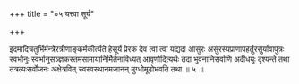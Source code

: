 +++
title = "०५ यत्त्वा सूर्य"

+++

इदमादिचतुर्भिर्मन्त्रैरत्रीणाङ्कर्मकीर्त्यते हेसूर्य प्रेरक देव त्वा त्वां यद्यदा आसुरः असुरस्यप्राणापहर्तुरसुर्यावापुत्रः स्वर्भानुः स्वर्भानुसञ्ज्ञकस्तमसामायानिर्मितेनाविध्यत् आवृणोदित्यर्थः तदा भुवनानिसर्वाणि अदीधयुः दृश्यन्ते तथा तत्रत्यःसर्वोजनः अक्षेत्रवित् स्वस्वस्थानमजानन् मुग्धोमूढोभवति तथा ॥ ५ ॥